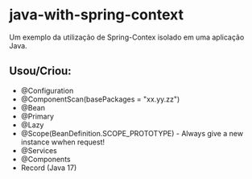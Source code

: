 # java-with-spring-context
Um exemplo da utilização de Spring-Contex isolado em uma aplicação Java.

## Usou/Criou:
- @Configuration
- @ComponentScan(basePackages = "xx.yy.zz")
- @Bean
- @Primary
- @Lazy
- @Scope(BeanDefinition.SCOPE_PROTOTYPE) - Always give a new instance wwhen request!
- @Services
- @Components
- Record (Java 17)